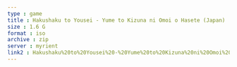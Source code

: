 ```yaml
---
type : game
title : Hakushaku to Yousei - Yume to Kizuna ni Omoi o Hasete (Japan)
size : 1.6 G
format : iso
archive : zip
server : myrient
link2 : Hakushaku%20to%20Yousei%20-%20Yume%20to%20Kizuna%20ni%20Omoi%20o%20Hasete%20%28Japan%29
---
```

